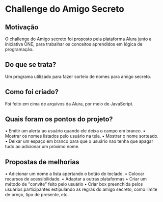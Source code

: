 # Challenge do Amigo Secreto

## Motivação
O challenge do Amigo secreto foi proposto pela plataforma Alura junto a iniciativa ONE, para trabalhar os conceitos aprendidos em lógica de programação.

## Do que se trata?
Um programa utilizado para fazer sorteio de nomes para amigo secreto.

## Como foi criado?
Foi feito em cima de arquivos da Alura, por meio de JavaScript.

## Quais foram os pontos do projeto?
• Emitir um alerta ao usuário quando ele deixa o campo em branco.
• Mostrar os nomes listados pelo usuário na tela.
• Mostrar o nome sorteado.
• Deixar um espaço em branco para que o usuário nao tenha que apagar tudo ao adicionar um próximo nome.

## Propostas de melhorias
• Adicionar um nome a lista apertando o botão <ENTER> do teclado.
• Colocar recursos de acessibilidade.
• Adaptar a outras plataformas
• Criar um método de "convite" feito pelo usuário
• Criar box preenchida pelos usuários participantes estipulando as regras do amigo secreto, como limite de preço, tipo de presente, etc. 
